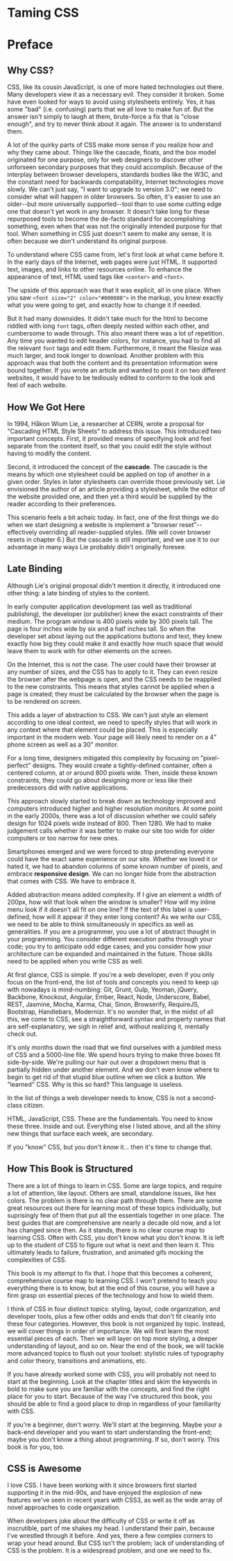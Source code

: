# Taming CSS
# Preface

## Why CSS?

CSS, like its cousin JavaScript, is one of more hated technologies out there.  Many developers view it as a necessary evil.  They consider it broken.  Some have even looked for ways to avoid using stylesheets entirely.  Yes, it has some "bad" (i.e. confusing) parts that we all love to make fun of.  But the answer isn't simply to laugh at them, brute-force a fix that is "close enough", and try to never think about it again.  The answer is to understand them.

A lot of the quirky parts of CSS make more sense if you realize how and why they came about.  Things like the cascade, floats, and the box model originated for one purpose, only for web designers to discover other unforseen secondary purposes that they could accomplish.  Because of the interplay between browser developers, standards bodies like the W3C, and the constant need for backwards compatability, Internet technologies move slowly.  We can't just say, "I want to upgrade to version 3.0"; we need to consider what will happen in older browsers.  So often, it's easier to use an older--but more universally supported--tool than to use some cutting edge one that doesn't yet work in any browser.  It doesn't take long for these repurposed tools to become the de-facto standard for accomplishing something, even when that was not the originally intended purpose for that tool.  When something in CSS just doesn't seem to make any sense, it is often because we don't understand its original purpose.

To understand where CSS came from, let's first look at what came before it.  In the early days of the Internet, web pages were just HTML.  It supported text, images, and links to other resources online.  To enhance the appearance of text, HTML used tags like `<center>` and `<font>`.

The upside of this approach was that it was explicit, all in one place.  When you saw `<font size="2" color="#000088">` in the markup, you knew exactly what you were going to get, and exactly how to change it if needed.

But it had many downsides.  It didn't take much for the html to become riddled with long `font` tags, often deeply nested within each other, and cumbersome to wade through.  This also meant there was a lot of repetition.  Any time you wanted to edit header colors, for instance, you had to find all the relevant `font` tags and edit them.  Furthermore, it meant the filesize was much larger, and took longer to download.  Another problem with this approach was that both the content and its presentation information were bound together.  If you wrote an article and wanted to post it on two different websites, it would have to be tediously edited to conform to the look and feel of each website.

## How We Got Here

In 1994, Håkon Wium Lie, a researcher at CERN, wrote a proposal for "Cascading HTML Style Sheets" to address this issue.  This introduced two important concepts.  First, it provided means of specifying look and feel separate from the content itself, so that you could edit the style without having to modify the content.

Second, it introduced the concept of the **cascade**.  The cascade is the means by which one stylesheet could be applied on top of another in a given order.  Styles in later stylesheets can override those previously set.  Lie envisioned the author of an article providing a stylesheet, while the editor of the website provided one, and then yet a third would be supplied by the reader according to their preferences.

This scenario feels a bit achaic today.  In fact, one of the first things we do when we start designing a website is implement a "browser reset"--effectively overriding all reader-supplied styles.  (We will cover browser resets in chapter 6.)  But the cascade is still important, and we use it to our advantage in many ways Lie probably didn't originally foresee.

## Late Binding

Although Lie's original proposal didn't mention it directly, it introduced one other thing: a late binding of styles to the content.

In early computer application development (as well as traditional publishing), the developer (or publisher) knew the exact constraints of their medium.  The program window is 400 pixels wide by 300 pixels tall.  The page is four inches wide by six and a half inches tall.  So when the developer set about laying out the applications buttons and text, they knew exactly how big they could make it and exactly how much space that would leave them to work with for other elements on the screen.

On the Internet, this is not the case.  The user could have their browser at any number of sizes, and the CSS has to apply to it.  They can even resize the browser after the webpage is open, and the CSS needs to be reapplied to the new constraints.  This means that styles cannot be applied when a page is created; they must be calculated by the browser when the page is to be rendered on screen.

This adds a layer of abstraction to CSS.  We can't just style an element according to one ideal context, we need to specify styles that will work in any context where that element could be placed.  This is especially important in the modern web.  Your page will likely need to render on a 4" phone screen as well as a 30" monitor.

For a long time, designers mitigated this complexity by focusing on "pixel-perfect" designs.  They would create a tightly-defined container, often a centered column, at or around 800 pixels wide.  Then, inside these known constraints, they could go about designing more or less like their predecessors did with native applications.

This approach slowly started to break down as technology improved and computers introduced higher and higher resolution monitors.  At some point in the early 2000s, there was a lot of discussion whether we could safely design for 1024 pixels wide instead of 800.  Then 1280.  We had to make judgement calls whether it was better to make our site too wide for older computers or too narrow for new ones.

Smartphones emerged and we were forced to stop pretending everyone could have the exact same experience on our site.  Whether we loved it or hated it, we had to abandon columns of some known number of pixels, and embrace **responsive design**.  We can no longer hide from the abstraction that comes with CSS.  We have to embrace it.

Added abstraction means added complexity.  If I give an element a width of 200px, how will that look when the window is smaller?  How will my inline menu look if it doesn't all fit on one line?  If the text of this label is user-defined, how will it appear if they enter long content?  As we write our CSS, we need to be able to think simultaneously in specifics as well as generalities.  If you are a programmer, you use a lot of abstract thought in your programming.  You consider different execution paths through your code; you try to anticipate odd edge cases; and you consider how your architecture can be expanded and maintained in the future.  Those skills need to be applied when you write CSS as well.

At first glance, CSS is simple.  If you're a web developer, even if you only focus on the front-end, the list of tools and concepts you need to keep up with nowadays is mind-numbing: Git, Grunt, Gulp, Yeoman, jQuery, Backbone, Knockout, Angular, Ember, React, Node, Underscore, Babel, REST, Jasmine, Mocha, Karma, Chai, Sinon, Browserify, RequireJS, Bootstrap, Handlebars, Modernizr.  It's no wonder that, in the midst of all this, we come to CSS, see a straightforward syntax and property names that are self-explanatory, we sigh in relief and, without realizing it, mentally check out.

It's only months down the road that we find ourselves with a jumbled mess of CSS and a 5000-line file.  We spend hours trying to make three boxes fit side-by-side.  We're pulling our hair out over a dropdown menu that is partially hidden under another element.  And we don't even know where to begin to get rid of that stupid blue outline when we click a button.  We "learned" CSS.  Why is this so hard?  This language is useless.

In the list of things a web developer needs to know, CSS is not a second-class citizen.

HTML, JavaScript, CSS.  These are the fundamentals.  You need to know these three.  Inside and out.  Everything else I listed above, and all the shiny new things that surface each week, are secondary.

If you "know" CSS, but you don't *know* it... then it's time to change that.

## How This Book is Structured

There are a lot of things to learn in CSS.  Some are large topics, and require a lot of attention, like layout.  Others are small, standalone issues, like hex colors.  The problem is there is no clear path through them.  There are some great resources out there for learning most of these topics individually, but suprisingly few of them that put all the essentials together in one place.  The best guides that are comprehensive are nearly a decade old now, and a lot has changed since then.  As it stands, there is no clear course map to learning CSS.  Often with CSS, you don't know what you don't know.  It is left up to the student of CSS to figure out what is next and then learn it.  This ultimately leads to failure, frustration, and animated gifs mocking the complexities of CSS.

This book is my attempt to fix that.  I hope that this becomes a coherent, comprehensive course map to learning CSS.  I won't pretend to teach you everything there is to know, but at the end of this course, you will have a firm grasp on essential pieces of the technology and how to wield them.

I think of CSS in four distinct topics: styling, layout, code organization, and developer tools, plus a few other odds and ends that don't fit cleanly into these four categories.  However, this book is not organized by topic.  Instead, we will cover things in order of importance.  We will first learn the most essential pieces of each.  Then we will layer on top more styling, a deeper understanding of layout, and so on.  Near the end of the book, we will tackle more advanced topics to flush out your toolset: stylistic rules of typography and color theory, transitions and animations, etc.

If you have already worked some with CSS, you will probably not need to start at the beginning.  Look at the chapter titles and skim the keywords in bold to make sure you are familiar with the concepts, and find the right place for you to start.  Because of the way I've structured this book, you should be able to find a good place to drop in regardless of your familiarity with CSS.

If you're a beginner, don't worry.  We'll start at the beginning.  Maybe your a back-end developer and you want to start understanding the front-end; maybe you don't know a thing about programming.  If so, don't worry.  This book is for you, too.

## CSS is Awesome

I love CSS.  I have been working with it since browsers first started supporting it in the mid-90s, and have enjoyed the explosion of new features we've seen in recent years with CSS3, as well as the wide array of novel approaches to code organization.

When developers joke about the difficulty of CSS or write it off as inscrutible, part of me shakes my head.  I understand their pain, because I've wrestled through it before.  And yes, there a few complex corners to wrap your head around.  But CSS isn't the problem; lack of understanding of CSS is the problem.  It is a widespread problem, and one we need to fix.
